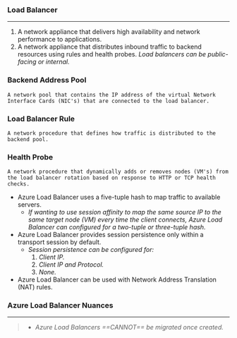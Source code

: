 ### Load Balancer
---
1. A network appliance that delivers high availability and network performance to applications.
2. A network appliance that distributes inbound traffic to backend resources using rules and health probes.
*Load balancers can be public-facing or internal.*

### Backend Address Pool
	A network pool that contains the IP address of the virtual Network Interface Cards (NIC's) that are connected to the load balancer.

### Load Balancer Rule
	A network procedure that defines how traffic is distributed to the backend pool.

### Health Probe
	A network procedure that dynamically adds or removes nodes (VM's) from the load balancer rotation based on response to HTTP or TCP health checks.


- Azure Load Balancer uses a five-tuple hash to map traffic to available servers.
	- *If wanting to use session affinity to map the same source IP to the same target node (VM) every time the client connects, Azure Load Balancer can configured for a two-tuple or three-tuple hash.*
- Azure Load Balancer provides session persistence only within a transport session by default.
	- *Session persistence can be configured for:*
		1. *Client IP.*
		2. *Client IP and Protocol.*
		3. *None.*
- Azure Load Balancer can be used with Network Address Translation (NAT) rules.


### Azure Load Balancer Nuances
---
> - *Azure Load Balancers ==CANNOT== be migrated once created.*